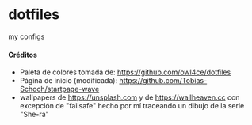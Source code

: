 # dotfiles
my configs

#### Créditos

* Paleta de colores tomada de: https://github.com/owl4ce/dotfiles
* Página de inicio (modificada): https://github.com/Tobias-Schoch/startpage-wave
* wallpapers de https://unsplash.com y de https://wallheaven.cc con excepción de "failsafe" hecho por mí traceando un dibujo de la serie "She-ra"

